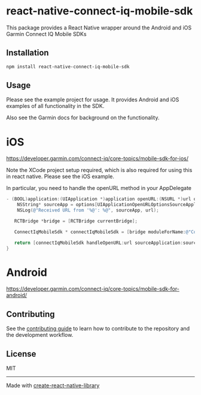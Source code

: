 # react-native-connect-iq-mobile-sdk

This package provides a React Native wrapper around the Android and iOS Garmin Connect IQ Mobile SDKs

## Installation

```sh
npm install react-native-connect-iq-mobile-sdk
```

## Usage

Please see the example project for usage. It provides Android and iOS examples of all functionality in the SDK.

Also see the Garmin docs for background on the functionality.

# iOS

https://developer.garmin.com/connect-iq/core-topics/mobile-sdk-for-ios/

Note the XCode project setup required, which is also required for using this in react native. Please see the iOS example.

In particular, you need to handle the openURL method in your AppDelegate

```objective-c
- (BOOL)application:(UIApplication *)application openURL:(NSURL *)url options:(nonnull NSDictionary<UIApplicationOpenURLOptionsKey,id> *)options {
    NSString* sourceApp = options[UIApplicationOpenURLOptionsSourceApplicationKey];
    NSLog(@"Received URL from '%@': %@", sourceApp, url);

   RCTBridge *bridge = [RCTBridge currentBridge];

   ConnectIqMobileSdk * connectIqMobileSdk = [bridge moduleForName:@"ConnectIqMobileSdk"];

   return [connectIqMobileSdk handleOpenURL:url sourceApplication:sourceApp];
}
```

# Android

https://developer.garmin.com/connect-iq/core-topics/mobile-sdk-for-android/

## Contributing

See the [contributing guide](CONTRIBUTING.md) to learn how to contribute to the repository and the development workflow.

## License

MIT

---

Made with [create-react-native-library](https://github.com/callstack/react-native-builder-bob)

